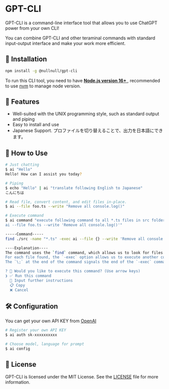 # GPT-CLI
GPT-CLI is a command-line interface tool that allows you to use ChatGPT power from your own CLI!

You can combine GPT-CLI and other teraminal commands with standard input-output interface and make your work more efficient.

## 🔧 Installation

```bash
npm install -g @nullnull/gpt-cli
```

To run this CLI tool, you need to have **[Node.js version 16+ ](https://nodejs.org/en)**, recommended to use [nvm](https://github.com/nvm-sh/nvm) to manage node version.

## 🚀 Features
- Well-suited with the UNIX programming style, such as standard output and piping
- Easy to install and use
- Japanese Support. プロファイルを切り替えることで、出力を日本語にできます。

## 👀 How to Use
```bash
# Just chatting
$ ai "Hello"
Hello! How can I assist you today?

# Piping
$ echo "Hello" | ai "translate following English to Japanese"
こんにちは

# Read file, convert content, and edit files in-place.
$ ai --file foo.ts --write "Remove all console.log()"

# Execute command
$ ai command "execute following command to all *.ts files in src folder.
ai --file foo.ts --write 'Remove all console.log()'"

-----Command-----
find ./src -name "*.ts" -exec ai --file {} --write 'Remove all console.log()' \;

----Explanation----
The command uses the `find` command, which allows us to look for files in a directory. In this specific case, we're looking for all files in the 'src' directory having the '.ts' extension.
For each file found, the `-exec` option allows us to execute another command ('ai' in this case), and the `{}` placeholder is substituted with the current file found. The ai command will then perform the removal of all 'console.log()' instances in every file, requested by the `--write 'Remove all console.log()'` argument.
The `\;` at the end of the command signals the end of the `-exec` command.

? 🤖 Would you like to execute this command? (Use arrow keys)
❯ ✅ Run this command
  🔁 Input further instructions
  📋 Copy
  ❌ Cancel
```

## 🛠️ Configuration
You can get your own API KEY from [OpenAI](https://platform.openai.com/account/api-keys/)

```sh
# Register your own API KEY
$ ai auth sk-xxxxxxxxxx

# Choose model, language for prompt
$ ai config
```

## 📜 License

GPT-CLI is licensed under the MIT License. See the [LICENSE](LICENSE) file for more information.
